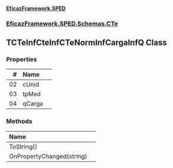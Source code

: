 #### [EficazFramework.SPED](EficazFrameworkSPED.md 'EficazFramework SPED')
### [EficazFramework.SPED.Schemas.CTe](EficazFramework.SPED.Schemas.CTe.md 'EficazFramework.SPED.Schemas.CTe')

## TCTeInfCteInfCTeNormInfCargaInfQ Class
### Properties

| # | Name | |
| ---: | :--- | :--- |
| 02 | cUnid |  |
| 03 | tpMed |  |
| 04 | qCarga |  |
### Methods

| Name | |
| :--- | :--- |
| ToString() |  |
| OnPropertyChanged(string) |  |
